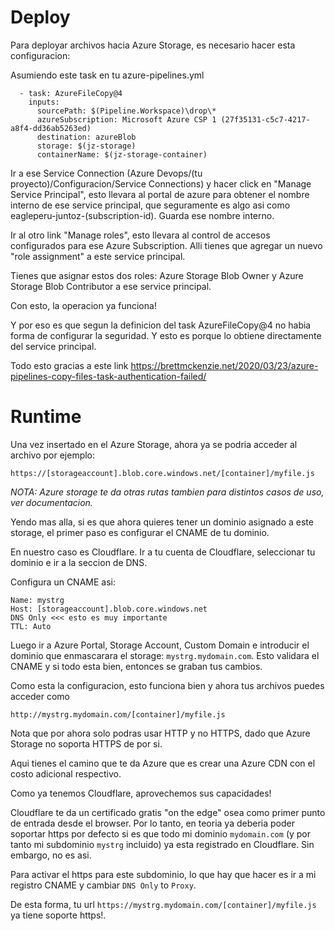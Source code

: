 # Deploy
Para deployar archivos hacia Azure Storage, es necesario hacer esta configuracion:

Asumiendo este task en tu azure-pipelines.yml

```
  - task: AzureFileCopy@4
    inputs:
      sourcePath: $(Pipeline.Workspace)\drop\*
      azureSubscription: Microsoft Azure CSP 1 (27f35131-c5c7-4217-a8f4-dd36ab5263ed)
      destination: azureBlob
      storage: $(jz-storage)
      containerName: $(jz-storage-container)
```

Ir a ese Service Connection (Azure Devops/(tu proyecto)/Configuracion/Service Connections) y hacer click en "Manage Service Principal", esto llevara al portal de azure para obtener el nombre interno de ese service principal, que seguramente es algo asi como eagleperu-juntoz-(subscription-id). Guarda ese nombre interno.

Ir al otro link "Manage roles", esto llevara al control de accesos configurados para ese Azure Subscription. Alli tienes que agregar un nuevo "role assignment" a este service principal.

Tienes que asignar estos dos roles: Azure Storage Blob Owner y Azure Storage Blob Contributor a ese service principal.

Con esto, la operacion ya funciona!

Y por eso es que segun la definicion del task AzureFileCopy@4 no habia forma de configurar la seguridad. Y esto es porque lo obtiene directamente del service principal.

Todo esto gracias a este link
https://brettmckenzie.net/2020/03/23/azure-pipelines-copy-files-task-authentication-failed/

# Runtime

Una vez insertado en el Azure Storage, ahora ya se podria acceder al archivo por ejemplo:

`https://[storageaccount].blob.core.windows.net/[container]/myfile.js`

*NOTA: Azure storage te da otras rutas tambien para distintos casos de uso, ver documentacion.*

Yendo mas alla, si es que ahora quieres tener un dominio asignado a este storage, el primer paso es configurar el CNAME de tu dominio.

En nuestro caso es Cloudflare. Ir a tu cuenta de Cloudflare, seleccionar tu dominio e ir a la seccion de DNS.

Configura un CNAME asi:
```
Name: mystrg
Host: [storageaccount].blob.core.windows.net
DNS Only <<< esto es muy importante
TTL: Auto
```

Luego ir a Azure Portal, Storage Account, Custom Domain e introducir el dominio que enmascarara el storage: `mystrg.mydomain.com`. Esto validara el CNAME y si todo esta bien, entonces se graban tus cambios.

Como esta la configuracion, esto funciona bien y ahora tus archivos puedes acceder como

`http://mystrg.mydomain.com/[container]/myfile.js`

Nota que por ahora solo podras usar HTTP y no HTTPS, dado que Azure Storage no soporta HTTPS de por si.

Aqui tienes el camino que te da Azure que es crear una Azure CDN con el costo adicional respectivo.

Como ya tenemos Cloudflare, aprovechemos sus capacidades!

Cloudflare te da un certificado gratis "on the edge" osea como primer punto de entrada desde el browser. Por lo tanto, en teoria ya deberia poder soportar https por defecto si es que todo mi dominio `mydomain.com` (y por tanto mi subdominio `mystrg` incluido) ya esta registrado en Cloudflare. Sin embargo, no es asi.

Para activar el https para este subdominio, lo que hay que hacer es ir a mi registro CNAME y cambiar `DNS Only` to `Proxy`.

De esta forma, tu url `https://mystrg.mydomain.com/[container]/myfile.js` ya tiene soporte https!.



